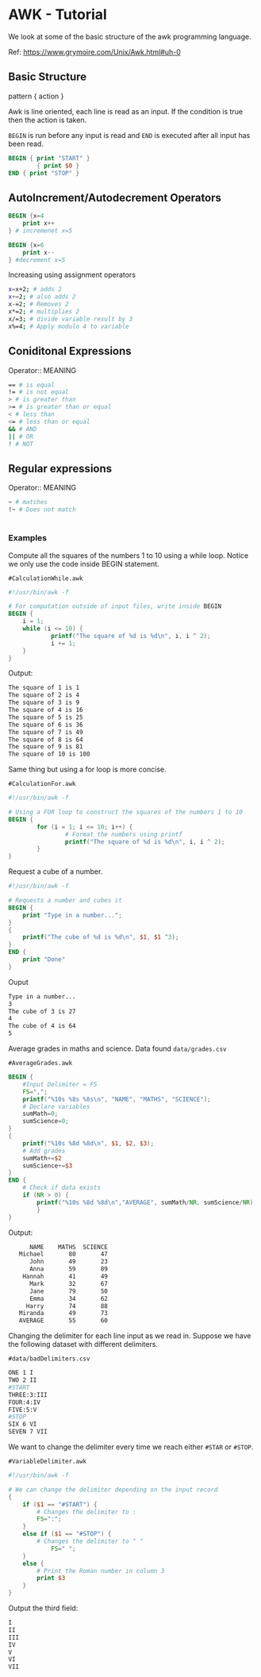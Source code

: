 # AWK - Tutorial

We look at some of the basic structure of the awk programming language.

Ref: https://www.grymoire.com/Unix/Awk.html#uh-0

## Basic Structure

pattern { action }

Awk is line oriented, each line is read as an input. If the condition is true then the action is taken.

`BEGIN` is run before any input is read and `END` is executed after all input has been read.

```awk
BEGIN { print "START" }
		{ print $0 }
END { print "STOP" }
```

## AutoIncrement/Autodecrement Operators

```awk
BEGIN {x=4
	print x++
} # incremenet x=5

BEGIN {x=6
	print x--
} #decrement x=5
```

Increasing using assignment operators
```sh
x=x+2; # adds 2
x+=2; # also adds 2
x-=2; # Removes 2
x*=2; # multiplies 2
x/=3; # divide variable result by 3
x%=4; # Apply modulo 4 to variable
```


## Coniditonal Expressions

Operator:: MEANING
```sh
== # is equal
!= # is not equal
> # is greater than
>= # is greater than or equal
< # less than
<= # less than or equal
&& # AND
|| # OR
! # NOT
```

## Regular expressions

Operator:: MEANING
```sh
~ # matches
!~ # Does not match
```
#
### Examples

Compute all the squares of the numbers 1 to 10 using a while loop.
Notice we only use the code inside BEGIN statement.

`#CalculationWhile.awk`
```awk
#!/usr/bin/awk -f

# For computation outside of input files, write inside BEGIN 
BEGIN {
	i = 1;
	while (i <= 10) {
			printf("The square of %d is %d\n", i, i ^ 2);
			i += 1;
	}
}
```
Output:
```sh
The square of 1 is 1
The square of 2 is 4
The square of 3 is 9
The square of 4 is 16
The square of 5 is 25
The square of 6 is 36
The square of 7 is 49
The square of 8 is 64
The square of 9 is 81
The square of 10 is 100
```

Same thing but using a for loop is more concise.

`#CalculationFor.awk`

```awk
#!/usr/bin/awk -f

# Using a FOR loop to construct the squares of the numbers 1 to 10
BEGIN {
		for (i = 1; i <= 10; i++) {
				# Format the numbers using printf
				printf("The square of %d is %d\n", i, i ^ 2);
		}
}

```

Request a cube of a number.

```awk
#!/usr/bin/awk -f

# Requests a number and cubes it
BEGIN {
	print "Type in a number...";
}
{
	printf("The cube of %d is %d\n", $1, $1 ^3);
}
END {
	print "Done"
}
```
Ouput

```sh
Type in a number...
3
The cube of 3 is 27
4
The cube of 4 is 64
5
```

Average grades in maths and science. Data found `data/grades.csv`

`#AverageGrades.awk`

```awk
BEGIN {
	#Input Delimiter = FS
	FS=",";
	printf("%10s %8s %8s\n", "NAME", "MATHS", "SCIENCE");
	# Declare variables
	sumMath=0;
	sumScience=0;
}
{
	printf("%10s %8d %8d\n", $1, $2, $3);
	# Add grades
	sumMath+=$2
	sumScience+=$3
}
END {
	# Check if data exists
	if (NR > 0) {
		printf("%10s %8d %8d\n","AVERAGE", sumMath/NR, sumScience/NR)
		}
}
```

Output: 

```sh
      NAME    MATHS  SCIENCE
   Michael       80       47
      John       49       23
      Anna       59       89
    Hannah       41       49
      Mark       32       67
      Jane       79       50
      Emma       34       62
     Harry       74       88
   Miranda       49       73
   AVERAGE       55       60
```

Changing the delimiter for each line input as we read in. Suppose we have the following dataset with different delimiters.

`#data/badDelimiters.csv`

```sh
ONE 1 I
TWO 2 II
#START
THREE:3:III
FOUR:4:IV
FIVE:5:V
#STOP
SIX 6 VI
SEVEN 7 VII
```

We want to change the delimiter every time we reach either `#STAR` or `#STOP`.

`#VariableDelimiter.awk`

```awk
#!/usr/bin/awk -f

# We can change the delimiter depending on the input record
{
	if ($1 == "#START") {
		# Changes the delimiter to :
		FS=":";
	}
	else if ($1 == "#STOP") {
		# Changes the delimiter to " "
			FS=" ";
	} 
	else {
		# Print the Roman number in column 3
		print $3
	}
}
```
Output the third field:

```sh
I
II
III
IV
V
VI
VII
```
